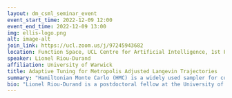 ```yaml
---
layout: dm_csml_seminar_event
event_start_time: 2022-12-09 12:00
event_end_time: 2022-12-09 13:00
img: ellis-logo.png
alt: image-alt
join_link: https://ucl.zoom.us/j/97245943682
location: Function Space, UCL Centre for Artificial Intelligence, 1st Floor, 90 High Holborn, London WC1V 6BH
speaker: Lionel Riou-Durand
affiliation: University of Warwick
title: Adaptive Tuning for Metropolis Adjusted Langevin Trajectories
summary: "Hamiltonian Monte Carlo (HMC) is a widely used sampler for continuous probability distributions. In many cases, the underlying Hamiltonian dynamics exhibit a phenomenon of resonance which decreases the efficiency of the algorithm and makes it very sensitive to hyperparameter values. This issue can be tackled efficiently, either via the use of trajectory length randomization (RHMC) or via partial momentum refreshment. The second approach is connected to the kinetic Langevin diffusion, and has been mostly investigated through the use of Generalized HMC (GHMC). However, GHMC induces momentum flips upon rejections causing the sampler to backtrack and waste computational resources. In this work we focus on a recent algorithm bypassing this issue, named Metropolis Adjusted Langevin Trajectories (MALT). We build upon recent strategies for tuning the hyperparameters of RHMC which target a bound on the Effective Sample Size (ESS) and adapt it to MALT, thereby enabling the first user-friendly deployment of this algorithm. We construct a method to optimize a sharper bound on the ESS and reduce the estimator variance. Easily compatible with parallel implementation, the resultant Adaptive MALT algorithm is competitive in terms of ESS rate and hits useful tradeoffs in memory usage when compared to GHMC, RHMC and NUTS."
bio: "Lionel Riou-Durand is a postdoctoral fellow at the University of Warwick within Statistics since September 2019. He is working in the CoSInES project (Computational Statistical Inference for Engineering and Security), whose principal investigator is Gareth Roberts. He defended my PhD thesis in July 2019. He did his PhD at the Center for Research in Economics and Statistics (CREST), under the supervision of Nicolas Chopin and Arnak Dalalyan. His research themes are connected to computational methods for statistics and machine learning. His primary focus is on sampling algorithms, which are widely used tools for the numerical approximation of statistical estimators. He is particularly interested in measuring their accuracy, evaluating their computational complexities and studying their robustness. The approximation of statistical estimators involves two interdependent challenges, since the aim is to guarantee a negligible numerical error compared to the statistical uncertainty, while controlling the computational burden of the algorithm. These algorithms are widely used to approximate statistical estimators based upon high dimensional integrals, omnipresent in Bayesian statistics. Their construction and study are connected to several mathematical fields, such as stochastic processes, optimal transport, numerical analysis and optimisation. An overall objective is to develop efficient and reliable algorithms, while making these easily accessible by practitioners."
---
```

